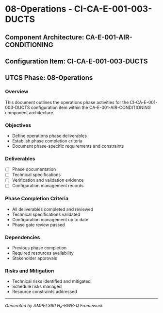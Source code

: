 # 08-Operations - CI-CA-E-001-003-DUCTS

## Component Architecture: CA-E-001-AIR-CONDITIONING
## Configuration Item: CI-CA-E-001-003-DUCTS
## UTCS Phase: 08-Operations

### Overview
This document outlines the operations phase activities for the CI-CA-E-001-003-DUCTS configuration item within the CA-E-001-AIR-CONDITIONING component architecture.

### Objectives
- Define operations phase deliverables
- Establish phase completion criteria
- Document phase-specific requirements and constraints

### Deliverables
- [ ] Phase documentation
- [ ] Technical specifications
- [ ] Verification and validation evidence
- [ ] Configuration management records

### Phase Completion Criteria
- All deliverables completed and reviewed
- Technical specifications validated
- Configuration management up to date
- Phase gate review passed

### Dependencies
- Previous phase completion
- Required resources availability
- Stakeholder approvals

### Risks and Mitigation
- Technical risks identified and mitigated
- Schedule risks managed
- Resource constraints addressed

---
*Generated by AMPEL360 H₂-BWB-Q Framework*
